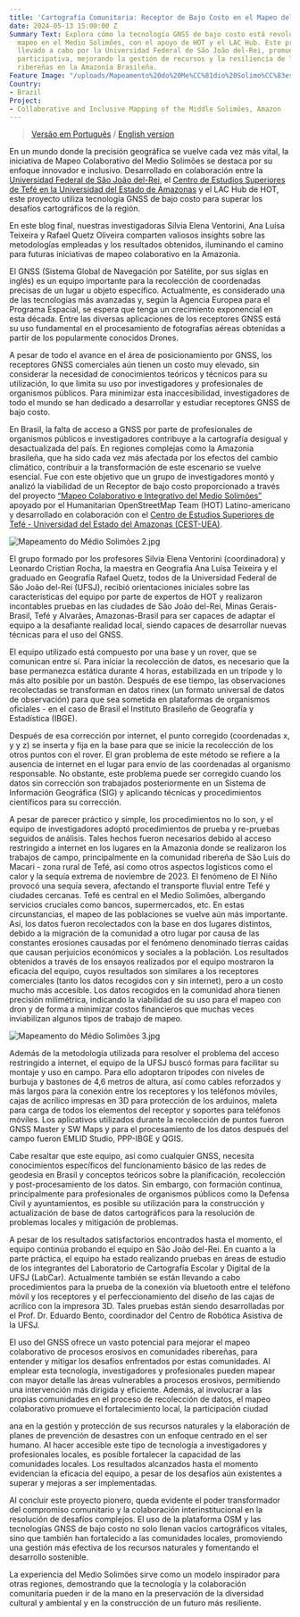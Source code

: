 ```yaml
---
title: 'Cartografía Comunitaria: Receptor de Bajo Costo en el Mapeo del Medio Solimões'
date: 2024-05-13 15:00:00 Z
Summary Text: Explora cómo la tecnología GNSS de bajo costo está revolucionando el
  mapeo en el Medio Solimões, con el apoyo de HOT y el LAC Hub. Este proyecto innovador,
  llevado a cabo por la Universidad Federal de São João del-Rei, promueve una cartografía
  participativa, mejorando la gestión de recursos y la resiliencia de las comunidades
  ribereñas en la Amazonía Brasileña.
Feature Image: "/uploads/Mapeamento%20do%20Me%CC%81dio%20Solimo%CC%83es.jpg"
Country:
- Brazil
Project:
- Collaborative and Inclusive Mapping of the Middle Solimões, Amazon
---
```


> [Versão em Português](https://www.hotosm.org/updates/cartografia-comunitaria-receptor-de-baixo-custo-no-mapeamento-do-medio-solimoes/) / [English version](https://www.hotosm.org/updates/community-cartography-low-cost-gnss-receiver-in-the-mapping-of-medio-solimoes/)

En un mundo donde la precisión geográfica se vuelve cada vez más vital, la iniciativa de Mapeo Colaborativo del Medio Solimões se destaca por su enfoque innovador e inclusivo. Desarrollado en colaboración entre la [Universidad Federal de São João del-Rei](https://www.ufsj.edu.br/), el [Centro de Estudios Superiores de Tefé en la Universidad del Estado de Amazonas](https://avauea.uea.edu.br/course/index.php?categoryid=210) y el LAC Hub de HOT, este proyecto utiliza tecnología GNSS de bajo costo para superar los desafíos cartográficos de la región.

En este blog final, nuestras investigadoras Silvia Elena Ventorini, Ana Luísa Teixeira y Rafael Quetz Oliveira comparten valiosos insights sobre las metodologías empleadas y los resultados obtenidos, iluminando el camino para futuras iniciativas de mapeo colaborativo en la Amazonia.

El GNSS (Sistema Global de Navegación por Satélite, por sus siglas en inglés) es un equipo importante para la recolección de coordenadas precisas de un lugar u objeto específico. Actualmente, es considerado una de las tecnologías más avanzadas y, según la Agencia Europea para el Programa Espacial, se espera que tenga un crecimiento exponencial en esta década. Entre las diversas aplicaciones de los receptores GNSS está su uso fundamental en el procesamiento de fotografías aéreas obtenidas a partir de los popularmente conocidos Drones.

A pesar de todo el avance en el área de posicionamiento por GNSS, los receptores GNSS comerciales aún tienen un costo muy elevado, sin considerar la necesidad de conocimientos teóricos y técnicos para su utilización, lo que limita su uso por investigadores y profesionales de organismos públicos. Para minimizar esta inaccesibilidad, investigadores de todo el mundo se han dedicado a desarrollar y estudiar receptores GNSS de bajo costo.

En Brasil, la falta de acceso a GNSS por parte de profesionales de organismos públicos e investigadores contribuye a la cartografía desigual y desactualizada del país. En regiones complejas como la Amazonia brasileña, que ha sido cada vez más afectada por los efectos del cambio climático, contribuir a la transformación de este escenario se vuelve esencial. Fue con este objetivo que un grupo de investigadores montó y analizó la viabilidad de un Receptor de bajo costo proporcionado a través del proyecto [“Mapeo Colaborativo e Integrativo del Medio Solimões”](https://www.hotosm.org/projects/collaborative-and-inclusive-mapping-of-the-middle-solimoes/) apoyado por el Humanitarian OpenStreetMap Team (HOT) Latino-americano y desarrollado en colaboración con el [Centro de Estudios Superiores de Tefé - Universidad del Estado del Amazonas (CEST-UEA)](https://avauea.uea.edu.br/course/index.php?categoryid=210).

![Mapeamento do Médio Solimões 2.jpg](/uploads/Mapeamento%20do%20Me%CC%81dio%20Solimo%CC%83es%202.jpg)

El grupo formado por los profesores Silvia Elena Ventorini (coordinadora) y Leonardo Cristian Rocha, la maestra en Geografía Ana Luísa Teixeira y el graduado en Geografía Rafael Quetz, todos de la Universidad Federal de São João del-Rei (UFSJ), recibió orientaciones iniciales sobre las características del equipo por parte de expertos de HOT y realizaron incontables pruebas en las ciudades de São João del-Rei, Minas Gerais- Brasil, Tefé y Alvarães, Amazonas-Brasil para ser capaces de adaptar el equipo a la desafiante realidad local, siendo capaces de desarrollar nuevas técnicas para el uso del GNSS.

El equipo utilizado está compuesto por una base y un rover, que se comunican entre sí. Para iniciar la recolección de datos, es necesario que la base permanezca estática durante 4 horas, estabilizada en un trípode y lo más alto posible por un bastón. Después de ese tiempo, las observaciones recolectadas se transforman en datos rinex (un formato universal de datos de observación) para que sea sometida en plataformas de organismos oficiales - en el caso de Brasil el Instituto Brasileño de Geografía y Estadística (IBGE).

Después de esa corrección por internet, el punto corregido (coordenadas x, y y z) se inserta y fija en la base para que se inicie la recolección de los otros puntos con el rover. El gran problema de este método se refiere a la ausencia de internet en el lugar para envío de las coordenadas al organismo responsable. No obstante, este problema puede ser corregido cuando los datos sin corrección son trabajados posteriormente en un Sistema de Información Geográfica (SIG) y aplicando técnicas y procedimientos científicos para su corrección.

A pesar de parecer práctico y simple, los procedimientos no lo son, y el equipo de investigadores adoptó procedimientos de prueba y re-pruebas seguidos de análisis. Tales hechos fueron necesarios debido al acceso restringido a internet en los lugares en la Amazonia donde se realizaron los trabajos de campo, principalmente en la comunidad ribereña de São Luís do Macari - zona rural de Tefé, así como otros aspectos logísticos como el calor y la sequía extrema de noviembre de 2023. El fenómeno de El Niño provocó una sequía severa, afectando el transporte fluvial entre Tefé y ciudades cercanas. Tefé es central en el Medio Solimões, albergando servicios cruciales como bancos, supermercados, etc. En estas circunstancias, el mapeo de las poblaciones se vuelve aún más importante. Así, los datos fueron recolectados con la base en dos lugares distintos, debido a la migración de la comunidad a otro lugar por causa de las constantes erosiones causadas por el fenómeno denominado tierras caídas que causan perjuicios económicos y sociales a la población. Los resultados obtenidos a través de los ensayos realizados por el equipo mostraron la eficacia del equipo, cuyos resultados son similares a los receptores comerciales (tanto los datos recogidos con y sin internet), pero a un costo mucho más accesible. Los datos recogidos en la comunidad ahora tienen precisión milimétrica, indicando la viabilidad de su uso para el mapeo con dron y de forma a minimizar costos financieros que muchas veces inviabilizan algunos tipos de trabajo de mapeo.

![Mapeamento do Médio Solimões 3.jpg](/uploads/Mapeamento%20do%20Me%CC%81dio%20Solimo%CC%83es%203.jpg)

Además de la metodología utilizada para resolver el problema del acceso restringido a internet, el equipo de la UFSJ buscó formas para facilitar su montaje y uso en campo. Para ello adoptaron trípodes con niveles de burbuja y bastones de 4,6 metros de altura, así como cables reforzados y más largos para la conexión entre los receptores y los teléfonos móviles, cajas de acrílico impresas en 3D para protección de los arduinos, maleta para carga de todos los elementos del receptor y soportes para teléfonos móviles. Los aplicativos utilizados durante la recolección de puntos fueron GNSS Master y SW Maps y para el procesamiento de los datos después del campo fueron EMLID Studio, PPP-IBGE y QGIS.

Cabe resaltar que este equipo, así como cualquier GNSS, necesita conocimientos específicos del funcionamiento básico de las redes de geodesia en Brasil y conceptos teóricos sobre la planificación, recolección y post-procesamiento de los datos. Sin embargo, con formación continua, principalmente para profesionales de organismos públicos como la Defensa Civil y ayuntamientos, es posible su utilización para la construcción y actualización de base de datos cartográficos para la resolución de problemas locales y mitigación de problemas.

A pesar de los resultados satisfactorios encontrados hasta el momento, el equipo continúa probando el equipo en São João del-Rei. En cuanto a la parte práctica, el equipo ha estado realizando pruebas en áreas de estudio de los integrantes del Laboratorio de Cartografía Escolar y Digital de la UFSJ (LabCar). Actualmente también se están llevando a cabo procedimientos para la prueba de la conexión vía bluetooth entre el teléfono móvil y los receptores y el perfeccionamiento del diseño de las cajas de acrílico con la impresora 3D. Tales pruebas están siendo desarrolladas por el Prof. Dr. Eduardo Bento, coordinador del Centro de Robótica Asistiva de la UFSJ.

El uso del GNSS ofrece un vasto potencial para mejorar el mapeo colaborativo de procesos erosivos en comunidades ribereñas, para entender y mitigar los desafíos enfrentados por estas comunidades. Al emplear esta tecnología, investigadores y profesionales pueden mapear con mayor detalle las áreas vulnerables a procesos erosivos, permitiendo una intervención más dirigida y eficiente. Además, al involucrar a las propias comunidades en el proceso de recolección de datos, el mapeo colaborativo promueve el fortalecimiento local, la participación ciudad

ana en la gestión y protección de sus recursos naturales y la elaboración de planes de prevención de desastres con un enfoque centrado en el ser humano. Al hacer accesible este tipo de tecnología a investigadores y profesionales locales, es posible fortalecer la capacidad de las comunidades locales. Los resultados alcanzados hasta el momento evidencian la eficacia del equipo, a pesar de los desafíos aún existentes a superar y mejoras a ser implementadas.

Al concluir este proyecto pionero, queda evidente el poder transformador del compromiso comunitario y la colaboración interinstitucional en la resolución de desafíos complejos. El uso de la plataforma OSM y las tecnologías GNSS de bajo costo no solo llenan vacíos cartográficos vitales, sino que también han fortalecido a las comunidades locales, promoviendo una gestión más efectiva de los recursos naturales y fomentando el desarrollo sostenible.

La experiencia del Medio Solimões sirve como un modelo inspirador para otras regiones, demostrando que la tecnología y la colaboración comunitaria pueden ir de la mano en la preservación de la diversidad cultural y ambiental y en la construcción de un futuro más resiliente.